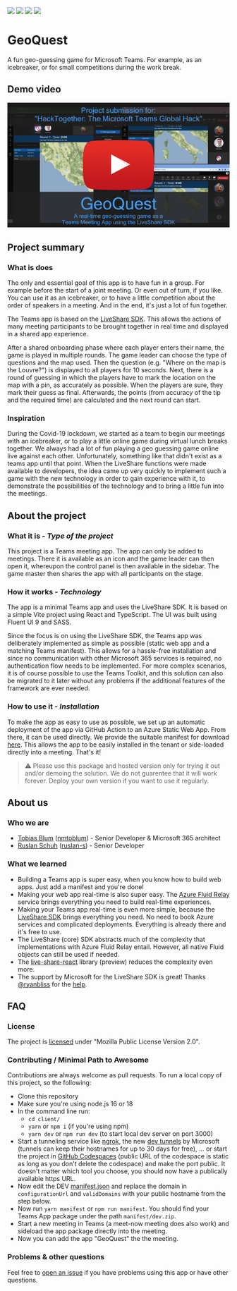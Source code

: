 ![](https://img.shields.io/github/actions/workflow/status/nmtoblum/live-share-geoquest/azure-static-web-apps-brave-rock-018c9b503.yml) [![](https://img.shields.io/github/downloads/nmtoblum/live-share-geoquest/total)](https://github.com/nmtoblum/live-share-geoquest/releases/download/latest/production.zip) ![](https://img.shields.io/github/issues/nmtoblum/live-share-geoquest) ![](https://img.shields.io/github/license/nmtoblum/live-share-geoquest)

# GeoQuest


A fun geo-guessing game for Microsoft Teams. For example, as an icebreaker, or for small competitions during the work break.

## Demo video
[![](docs/assets/thumbnail.png)](https://youtu.be/6xYLe0WE0cs)

##  Project summary

### What is does
The only and essential goal of this app is to have fun in a group. For example before the start of a joint meeting. Or even out of turn, if you like.
You can use it as an icebreaker, or to have a little competition about the order of speakers in a meeting. And in the end, it's just a lot of fun together.

The Teams app is based on the [LiveShare SDK](https://learn.microsoft.com/en-us/microsoftteams/platform/apps-in-teams-meetings/teams-live-share-overview?). This allows the actions of many meeting participants to be brought together in real time and displayed in a shared app experience.

After a shared onboarding phase where each player enters their name, the game is played in multiple rounds. The game leader can choose the type of questions and the map used. Then the question (e.g. "Where on the map is the Louvre?") is displayed to all players for 10 seconds. Next, there is a round of guessing in which the players have to mark the location on the map with a pin, as accurately as possible. When the players are sure, they mark their guess as final. Afterwards, the points (from accuracy of the tip and the required time) are calculated and the next round can start.

### Inspiration
During the Covid-19 lockdown, we started as a team to begin our meetings with an icebreaker, or to play a little online game during virtual lunch breaks together. We always had a lot of fun playing a geo guessing game online live against each other. Unfortunately, something like that didn't exist as a teams app until that point.
When the LiveShare functions were made available to developers, the idea came up very quickly to implement such a game with the new technology in order to gain experience with it, to demonstrate the possibilities of the technology and to bring a little fun into the meetings.

## About the project

### What it is - _Type of the project_
This project is a Teams meeting app. The app can only be added to meetings. There it is available as an icon and the game leader can then open it, whereupon the control panel is then available in the sidebar. The game master then shares the app with all participants on the stage.

### How it works - _Technology_
The app is a minimal Teams app and uses the LiveShare SDK. It is based on a simple Vite project using React and TypeScript. The UI was built using Fluent UI 9 and SASS.

Since the focus is on using the LiveShare SDK, the Teams app was deliberately implemented as simple as possible (static web app and a matching Teams manifest). This allows for a hassle-free installation and since no communication with other Microsoft 365 services is required, no authentication flow needs to be implemented.
For more complex scenarios, it is of course possible to use the Teams Toolkit, and this solution can also be migrated to it later without any problems if the additional features of the framework are ever needed.

### How to use it - _Installation_
To make the app as easy to use as possible, we set up an automatic deployment of the app via GitHub Action to an Azure Static Web App. From there, it can be used directly. We provide the suitable manifest for download [here](https://github.com/nmtoblum/live-share-geoquest/releases/download/latest/production.zip). This allows the app to be easily installed in the tenant or side-loaded directly into a meeting. That's it!
> :warning: Please use this package and hosted version only for trying it out and/or demoing the solution. We do not guarentee that it will work forever. Deploy your own version if you want to use it regularly.

## About us

### Who we are
- [Tobias Blum](https://linkedin.com/in/tobiasblum) ([nmtoblum](https://github.com/nmtoblum)) - Senior Developer & Microsoft 365 architect
- [Ruslan Schuh](https://linkedin.com/in/ruslan-schuh) ([ruslan-s](https://github.com/ruslan-s)) - Senior Developer

### What we learned
- Building a Teams app is super easy, when you know how to build web apps. Just add a manifest and you're done!
- Making your web app real-time is also super easy. The [Azure Fluid Relay](https://azure.microsoft.com/products/fluid-relay) service brings everything you need to build real-time experiences.
- Making your Teams app real-time is even more simple, because the [LiveShare SDK](https://github.com/microsoft/live-share-sdk) brings everything you need. No need to book Azure services and complicated deployments. Everything is already there and it's free to use.
- The LiveShare (core) SDK abstracts much of the complexity that implementations with Azure Fluid Relay entail. However, all native Fluid objects can still be used if needed.
- The [live-share-react](https://github.com/microsoft/live-share-sdk/tree/main/packages/live-share-react) library (preview)  reduces the complexity even more.
- The support by Microsoft for the LiveShare SDK is great! Thanks [@ryanbliss](https://github.com/ryanbliss) for the [help](https://github.com/microsoft/live-share-sdk/issues/574).


## FAQ

### License
The project is [licensed](LICENSE) under "Mozilla Public License Version 2.0".

### Contributing / Minimal Path to Awesome
Contributions are always welcome as pull requests. To run a local copy of this project, so the following:

- Clone this repository
- Make sure you're using node.js 16 or 18
- In the command line run:
	- `cd client/`
	- `yarn` or `npm i` (if you're using npm)
	- `yarn dev` or `npm run dev` (to start local dev server on port 3000)
- Start a tunneling service like [ngrok](https://ngrok.com/), the new [dev tunnels](https://learn.microsoft.com/en-us/azure/developer/dev-tunnels/cli-commands) by Microsoft (tunnels can keep their hostnames for up to 30 days for free), ... or start the project in [GitHub Codespaces](https://github.com/features/codespaces) (public URL of the codespace is static as long as you don't delete the codespace) and make the port public. It doesn't matter which tool you choose, you should now have a publically available https URL.
- Now edit the DEV [manifest.json](manifest/DEV/manifest.json) and replace the domain in `configurationUrl` and `validDomains` with your public hostname from the step below.
- Now run `yarn manifest` or `npm run manifest`. You should find your Teams App package under the path `manifest/dev.zip`.
- Start a new meeting in Teams (a meet-now meeting does also work) and sideload the app package directly into the meeting.
- Now you can add the app "GeoQuest" the the meeting.

### Problems & other questions
Feel free to [open an issue](https://github.com/nmtoblum/live-share-geoquest/issues/new) if you have problems using this app or have other questions.